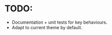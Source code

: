 <h1>TODO: </h1>

<ul>
  <li>Documentation + unit tests for key behaviours.</li>
  <li>Adapt to current theme by default.</li>
</ul>
